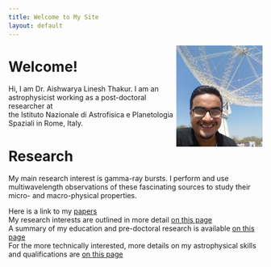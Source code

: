 ```yaml
---
title: Welcome to My Site
layout: default
---
```

 
 <img align=right src='./img/profile.jpg' height=200 px>

# Welcome!

Hi, I am Dr. Aishwarya Linesh Thakur. 
I am an astrophysicist working as a post-doctoral researcher at  
the Istituto Nazionale di Astrofisica e Planetologia Spaziali in Rome, Italy.<br>

# Research

My main research interest is gamma-ray bursts. I perform and use multiwavelength observations of these fascinating sources to study their micro- and macro-physical properties. 

Here is a link to my [papers](https://ui.adsabs.harvard.edu/search/q=orcid%3A0000-0001-9354-2308&sort=date%20desc%2C%20bibcode%20desc&p_=0) <br>
My research interests are outlined in more detail [on this page](./research.md) <br>
A summary of my education and pre-doctoral research is available [on this page](./02-education.md) <br>
For the more technically interested, more details on my astrophysical skills and qualifications are [on this page](./09-skills-profiles.md)

